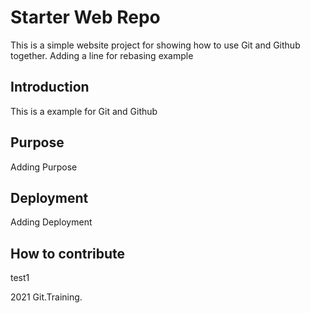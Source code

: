 # Starter Web Repo
This is a simple website project for showing how to use Git and Github together.
Adding a line for rebasing example

## Introduction

This is a example for Git and Github

## Purpose

Adding Purpose

## Deployment

Adding Deployment

## How to contribute

test1

2021 Git.Training.